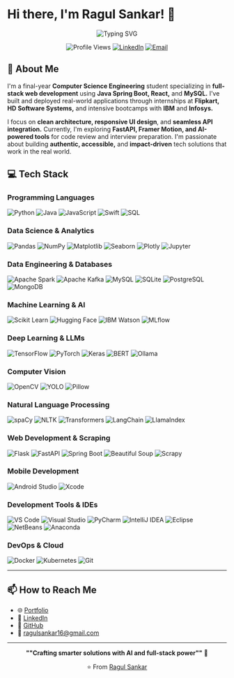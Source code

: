 # Hi there, I'm Ragul Sankar! 👋

<div align="center">

![Typing SVG](https://readme-typing-svg.herokuapp.com?font=Fira+Code&size=25&duration=3000&pause=1000&color=36BCF7&center=true&vCenter=true&width=500&lines=Full-Stack+Developer;Spring+Boot+Specialist;React+UI+Designer)

![Profile Views](https://komarev.com/ghpvc/?username=RagulSankar&color=blue&style=flat-square)
[![LinkedIn](https://img.shields.io/badge/LinkedIn-Connect-blue?style=flat-square&logo=linkedin)](https://www.linkedin.com/in/ragul-sankar/)
[![Email](https://img.shields.io/badge/Email-Contact-red?style=flat-square&logo=gmail)](mailto:ragulsankar.dev@gmail.com)

</div>

## 🚀 About Me

I'm a final-year **Computer Science Engineering** student specializing in **full-stack web development** using **Java Spring Boot, React,** and **MySQL.** I’ve built and deployed real-world applications through internships at **Flipkart, HD Software Systems,** and intensive bootcamps with **IBM** and **Infosys.**

I focus on **clean architecture, responsive UI design**, and **seamless API integration.** Currently, I'm exploring **FastAPI, Framer Motion, and AI-powered tools** for code review and interview preparation. I'm passionate about building **authentic, accessible,** and **impact-driven** tech solutions that work in the real world.

## 💻 Tech Stack

### Programming Languages
![Python](https://img.shields.io/badge/Python-3776AB?style=flat-square&logo=python&logoColor=white)
![Java](https://img.shields.io/badge/Java-ED8B00?style=flat-square&logo=openjdk&logoColor=white)
![JavaScript](https://img.shields.io/badge/JavaScript-F7DF1E?style=flat-square&logo=javascript&logoColor=black)
![Swift](https://img.shields.io/badge/Swift-FA7343?style=flat-square&logo=swift&logoColor=white)
![SQL](https://img.shields.io/badge/SQL-4479A1?style=flat-square&logo=mysql&logoColor=white)

### Data Science & Analytics
![Pandas](https://img.shields.io/badge/Pandas-150458?style=flat-square&logo=pandas&logoColor=white)
![NumPy](https://img.shields.io/badge/NumPy-013243?style=flat-square&logo=numpy&logoColor=white)
![Matplotlib](https://img.shields.io/badge/Matplotlib-11557c?style=flat-square&logo=python&logoColor=white)
![Seaborn](https://img.shields.io/badge/Seaborn-3776AB?style=flat-square&logo=python&logoColor=white)
![Plotly](https://img.shields.io/badge/Plotly-3F4F75?style=flat-square&logo=plotly&logoColor=white)
![Jupyter](https://img.shields.io/badge/Jupyter-F37626?style=flat-square&logo=jupyter&logoColor=white)

### Data Engineering & Databases
![Apache Spark](https://img.shields.io/badge/Apache_Spark-E25A1C?style=flat-square&logo=apache-spark&logoColor=white)
![Apache Kafka](https://img.shields.io/badge/Apache_Kafka-231F20?style=flat-square&logo=apache-kafka&logoColor=white)
![MySQL](https://img.shields.io/badge/MySQL-4479A1?style=flat-square&logo=mysql&logoColor=white)
![SQLite](https://img.shields.io/badge/SQLite-07405E?style=flat-square&logo=sqlite&logoColor=white)
![PostgreSQL](https://img.shields.io/badge/PostgreSQL-336791?style=flat-square&logo=postgresql&logoColor=white)
![MongoDB](https://img.shields.io/badge/MongoDB-47A248?style=flat-square&logo=mongodb&logoColor=white)

### Machine Learning & AI
![Scikit Learn](https://img.shields.io/badge/Scikit_Learn-F7931E?style=flat-square&logo=scikit-learn&logoColor=white)
![Hugging Face](https://img.shields.io/badge/🤗_Hugging_Face-FFD21E?style=flat-square&logo=huggingface&logoColor=black)
![IBM Watson](https://img.shields.io/badge/IBM_Watson-052FAD?style=flat-square&logo=ibm&logoColor=white)
![MLflow](https://img.shields.io/badge/MLflow-0194E2?style=flat-square&logo=mlflow&logoColor=white)

### Deep Learning & LLMs
![TensorFlow](https://img.shields.io/badge/TensorFlow-FF6F00?style=flat-square&logo=tensorflow&logoColor=white)
![PyTorch](https://img.shields.io/badge/PyTorch-EE4C2C?style=flat-square&logo=pytorch&logoColor=white)
![Keras](https://img.shields.io/badge/Keras-D00000?style=flat-square&logo=keras&logoColor=white)
![BERT](https://img.shields.io/badge/BERT-FF6F00?style=flat-square&logo=google&logoColor=white)
![Ollama](https://img.shields.io/badge/Ollama-000000?style=flat-square&logo=ollama&logoColor=white)

### Computer Vision
![OpenCV](https://img.shields.io/badge/OpenCV-27338e?style=flat-square&logo=OpenCV&logoColor=white)
![YOLO](https://img.shields.io/badge/YOLO-00FFFF?style=flat-square&logo=yolo&logoColor=black)
![Pillow](https://img.shields.io/badge/Pillow-3776AB?style=flat-square&logo=python&logoColor=white)

### Natural Language Processing
![spaCy](https://img.shields.io/badge/spaCy-09A3D5?style=flat-square&logo=spacy&logoColor=white)
![NLTK](https://img.shields.io/badge/NLTK-154f3c?style=flat-square&logo=python&logoColor=white)
![Transformers](https://img.shields.io/badge/🤗_Transformers-FFD21E?style=flat-square&logo=huggingface&logoColor=black)
![LangChain](https://img.shields.io/badge/LangChain-1C3C3C?style=flat-square&logo=langchain&logoColor=white)
![LlamaIndex](https://img.shields.io/badge/LlamaIndex-000000?style=flat-square&logo=llama&logoColor=white)

### Web Development & Scraping
![Flask](https://img.shields.io/badge/Flask-000000?style=flat-square&logo=flask&logoColor=white)
![FastAPI](https://img.shields.io/badge/FastAPI-009688?style=flat-square&logo=fastapi&logoColor=white)
![Spring Boot](https://img.shields.io/badge/Spring_Boot-6DB33F?style=flat-square&logo=spring-boot&logoColor=white)
![Beautiful Soup](https://img.shields.io/badge/Beautiful_Soup-3776AB?style=flat-square&logo=python&logoColor=white)
![Scrapy](https://img.shields.io/badge/Scrapy-60A839?style=flat-square&logo=scrapy&logoColor=white)

### Mobile Development
![Android Studio](https://img.shields.io/badge/Android_Studio-3DDC84?style=flat-square&logo=android-studio&logoColor=white)
![Xcode](https://img.shields.io/badge/Xcode-007ACC?style=flat-square&logo=xcode&logoColor=white)

### Development Tools & IDEs
![VS Code](https://img.shields.io/badge/VS_Code-007ACC?style=flat-square&logo=visual-studio-code&logoColor=white)
![Visual Studio](https://img.shields.io/badge/Visual_Studio-5C2D91?style=flat-square&logo=visual-studio&logoColor=white)
![PyCharm](https://img.shields.io/badge/PyCharm-000000?style=flat-square&logo=pycharm&logoColor=white)
![IntelliJ IDEA](https://img.shields.io/badge/IntelliJ_IDEA-000000?style=flat-square&logo=intellij-idea&logoColor=white)
![Eclipse](https://img.shields.io/badge/Eclipse-2C2255?style=flat-square&logo=eclipse&logoColor=white)
![NetBeans](https://img.shields.io/badge/NetBeans-1B6AC6?style=flat-square&logo=apache-netbeans-ide&logoColor=white)
![Anaconda](https://img.shields.io/badge/Anaconda-44A833?style=flat-square&logo=anaconda&logoColor=white)

### DevOps & Cloud
![Docker](https://img.shields.io/badge/Docker-2496ED?style=flat-square&logo=docker&logoColor=white)
![Kubernetes](https://img.shields.io/badge/Kubernetes-326CE5?style=flat-square&logo=kubernetes&logoColor=white)
![Git](https://img.shields.io/badge/Git-F05032?style=flat-square&logo=git&logoColor=white)

---

## 📫 How to Reach Me

- 🌐 [Portfolio](https://ragulsankar.netlify.app)
- 💼 [LinkedIn](https://www.linkedin.com/in/raguls21)
- 🐙 [GitHub](https://github.com/raxxcraft)
- 📧 ragulsankar16@gmail.com


---

<div align="center">

**""Crafting smarter solutions with AI and full-stack power""** 🚀

⭐ From [Ragul Sankar](https://github.com/raxxcraf)

</div>
